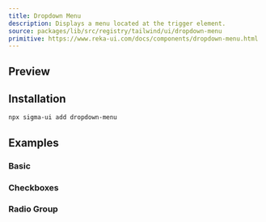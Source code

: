 ```yaml
---
title: Dropdown Menu
description: Displays a menu located at the trigger element.
source: packages/lib/src/registry/tailwind/ui/dropdown-menu
primitive: https://www.reka-ui.com/docs/components/dropdown-menu.html
---
```


## Preview

<ComponentPreview name="DropdownMenu" />

## Installation

```bash
npx sigma-ui add dropdown-menu
```

## Examples

### Basic

<ComponentPreview name="DropdownMenuBasic" />

### Checkboxes

<ComponentPreview name="DropdownMenuCheckboxes" />

### Radio Group

<ComponentPreview name="DropdownMenuRadioGroup" />
